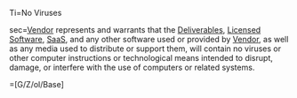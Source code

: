 Ti=No Viruses

sec=<a href='#Def.Vendor.sec' class='definedterm'>Vendor</a> represents and warrants that the <a href='#Def.Deliverable.sec' class='definedterm'>Deliverables</a>, <a href='#Def.Licensed_Software.sec' class='definedterm'>Licensed Software</a>, <a href='#Def.SaaS.sec' class='definedterm'>SaaS</a>, and any other software used or provided by <a href='#Def.Vendor.sec' class='definedterm'>Vendor</a>, as well as any media used to distribute or support them, will contain no viruses or other computer instructions or technological means intended to disrupt, damage, or interfere with the use of computers or related systems.

=[G/Z/ol/Base]
